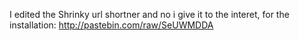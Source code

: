 I edited the Shrinky url shortner and no i give it to the interet, for the installation: http://pastebin.com/raw/SeUWMDDA

